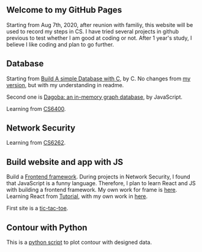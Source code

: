 ## Welcome to my GitHub Pages

Starting from Aug 7th, 2020, after reunion with familiy, this website will be used to record my steps in CS. I have tried several projects in github previous to test whether I am good at coding or not. After 1 year's study, I believe I like coding and plan to go further. 

## Database

Starting from [Build A simple Database with C](https://cstack.github.io/db_tutorial/), by C. No changes from [my version](https://github.com/slclei/simple-database), but with my understanding in readme.

Second one is [Dagoba: an in-memory graph database](http://aosabook.org/en/500L/dagoba-an-in-memory-graph-database.html), by JavaScript.

Learning from [CS6400](https://github.com/slclei/Lei/tree/master/OMSCS/DataBase).

## Network Security
Learning from [CS6262](https://github.com/slclei/Lei/tree/master/OMSCS/SecurityOfNetwork).

## Build website and app with JS
Build a [Frontend framework](https://mfrachet.github.io/create-frontend-framework/). During projects in Network Security, I found that JavaScript is a funny language. Therefore, I plan to learn React and JS with building a frontend framework. My own work for frame is [here](https://github.com/slclei/MyFrontendFrame). 
Learning React from [Tutorial](https://reactjs.org/tutorial/tutorial.html), with my own work in [here](https://github.com/slclei/LearnReact).

First site is a [tic-tac-toe](https://slclei.github.io/Lei/web/ticGame/index.html). 

## Contour with Python

This is a [python script](https://github.com/slclei/contour_python) to plot contour with designed data.  
   
  

